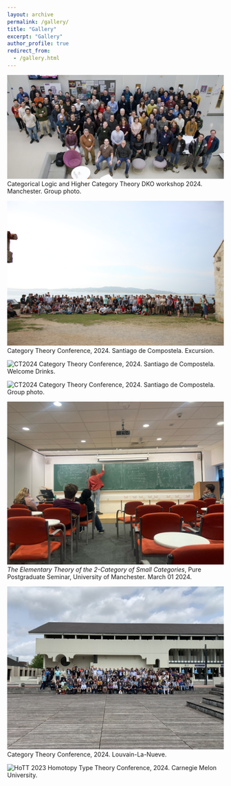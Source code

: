 ```yaml
---
layout: archive
permalink: /gallery/
title: "Gallery"
excerpt: "Gallery"
author_profile: true
redirect_from: 
  - /gallery.html
---
```


![CLHCT](clhct.jpeg)
Categorical Logic and Higher Category Theory DKO workshop 2024. Manchester. Group photo.

![CT2024](CT20241.jpg)
Category Theory Conference, 2024. Santiago de Compostela. Excursion.

![CT2024](CT20242.jpg)
Category Theory Conference, 2024. Santiago de Compostela. Welcome Drinks.

![CT2024](CT20243.jpg)
Category Theory Conference, 2024. Santiago de Compostela. Group photo.



![PP-talk](PP-talk.jpg)
*The Elementary Theory of the 2-Category of Small Categories*, Pure Postgraduate Seminar, University of Manchester. March 01 2024.

![CT2023](CT23_Group_photo.jpg)
Category Theory Conference, 2024. Louvain-La-Nueve.

![HoTT 2023](HoTT_Group_photo.jpeg)
Homotopy Type Theory Conference, 2024. Carnegie Melon University.
